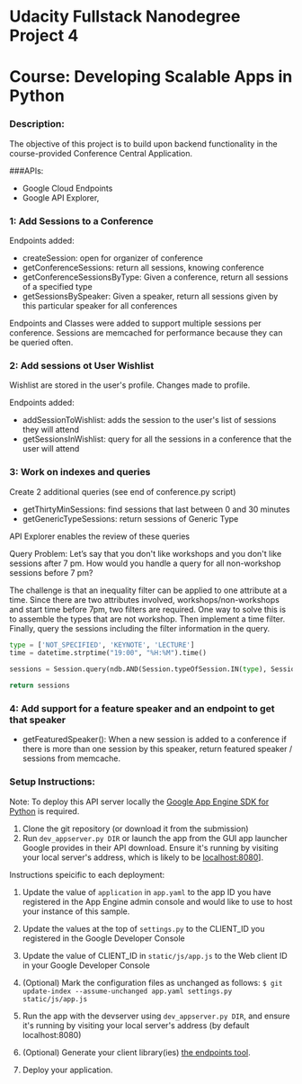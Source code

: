 # Udacity Fullstack Nanodegree Project 4
# Course: Developing Scalable Apps in Python

### Description:

The objective of this project is to build upon backend functionality in the course-provided Conference Central Application.

###APIs:
* Google Cloud Endpoints
* Google API Explorer,

### 1: Add Sessions to a Conference

Endpoints added:
* createSession: open for organizer of conference 
* getConferenceSessions: return all sessions, knowing conference 
* getConferenceSessionsByType: Given a conference, return all sessions of a specified type
* getSessionsBySpeaker: Given a speaker, return all sessions given by this particular speaker for all conferences 


Endpoints and Classes were added to support multiple sessions per conference.
Sessions are memcached for performance because they can be queried often.


### 2: Add sessions ot User Wishlist

Wishlist are stored in the user's profile. Changes made to profile. 

Endpoints added: 
* addSessionToWishlist: adds the session to the user's list of sessions they will attend 
* getSessionsInWishlist: query for all the sessions in a conference that the user will attend 

### 3: Work on indexes and queries

Create 2 additional queries (see end of conference.py script)
* getThirtyMinSessions: find sessions that last between 0 and 30 minutes
* getGenericTypeSessions: return sessions of Generic Type

API Explorer enables the review of these queries

Query Problem: Let’s say that you don't like workshops and you don't like sessions after 7 pm. How would you handle a query for all non-workshop sessions before 7 pm?

The challenge is that an inequality filter can be applied to one attribute at a time. Since there are two attributes involved, workshops/non-workshops and start time before 7pm, two filters are required. One way to solve this is to assemble the types that are not workshop. Then implement a time filter. Finally, query the sessions including the filter information in the query. 
```py
type = ['NOT_SPECIFIED', 'KEYNOTE', 'LECTURE']
time = datetime.strptime("19:00", "%H:%M").time()

sessions = Session.query(ndb.AND(Session.typeOfSession.IN(type), Session.startTime < time))

return sessions
```

### 4: Add support for a feature speaker and an endpoint to get that speaker

* getFeaturedSpeaker(): When a new session is added to a conference if there is more than one session
   by this speaker, return featured speaker / sessions from memcache.

### Setup Instructions:

Note: To deploy this API server locally the [Google App Engine SDK for Python](https://cloud.google.com/appengine/downloads) is required.

1. Clone the git repository (or download it from the submission)
2. Run `dev_appserver.py DIR` or launch the app from the GUI app launcher Google provides in their API download.  Ensure it's running by visiting your local server's address, which is likely to be [localhost:8080][1]].

Instructions speicific to each deployment: 
1. Update the value of `application` in `app.yaml` to the app ID you have registered in the App Engine admin console and would like to use to host your instance of this sample.

2. Update the values at the top of `settings.py` to the CLIENT_ID you registered in the Google Developer Console

3. Update the value of CLIENT_ID in `static/js/app.js` to the Web client ID in your Google Developer Console 

4. (Optional) Mark the configuration files as unchanged as follows:
   `$ git update-index --assume-unchanged app.yaml settings.py static/js/app.js`

5. Run the app with the devserver using `dev_appserver.py DIR`, and ensure it's running by visiting your local server's address (by default localhost:8080)

6. (Optional) Generate your client library(ies) [the endpoints tool][2].

7. Deploy your application.

[1]: https://localhost:8080/
[2]: https://developers.google.com/appengine/docs/python/endpoints/endpoints_tool